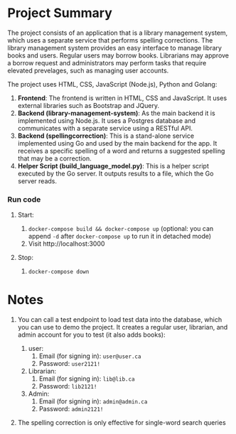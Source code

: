 # Project Summary

The project consists of an application that is a library management system, which uses a separate service that performs spelling corrections. The library management system provides an easy interface to manage library books and users. Regular users may borrow books. Librarians may approve a borrow request and administrators may perform tasks that require elevated prevelages, such as managing user accounts.


The project uses HTML, CSS, JavaScript (Node.js), Python and Golang:
    
1. **Frontend**: The frontend is written in HTML, CSS and JavaScript. It uses external libraries such as Bootstrap and JQuery.
2. **Backend (library-management-system)**: As the main backend it is implemented using Node.js. It uses a Postgres database and communicates with a separate service using a RESTful API.
3. **Backend (spellingcorrection)**: This is a stand-alone service implemented using Go and used by the main backend for the app. It receives a specific spelling of a word and returns a suggested spelling that may be a correction. 
4. **Helper Script (build_language_model.py)**: This is a helper script executed by the Go server. It outputs results to a file, which the Go server reads.


### **Run code**

1. Start: 
    1. `docker-compose build && docker-compose up` (optional: you can append `-d` after `docker-compose up` to run it in detached mode)
    2. Visit http://localhost:3000

2. Stop:  
    1. `docker-compose down`


# Notes
1. You can call a test endpoint to load test data into the database, which you can use to demo the project. It creates a regular user, librarian, and admin account for you to test (it also adds books):
    1. user:
        1. Email (for signing in): `user@user.ca`
        2. Password: `user2121!`
    2. Librarian:
        1. Email (for signing in): `lib@lib.ca`
        2. Password: `lib2121!`
    3. Admin:
        1. Email (for signing in): `admin@admin.ca`
        2. Password: `admin2121!`
    
2. The spelling correction is only effective for single-word search queries

